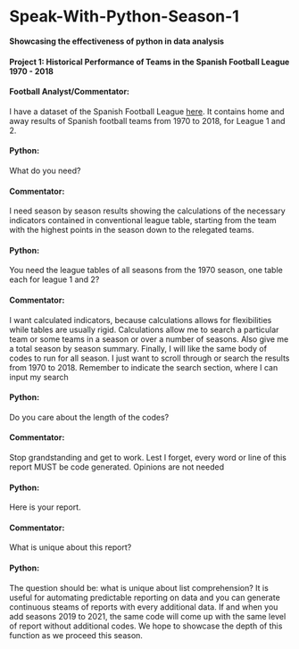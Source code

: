 # Speak-With-Python-Season-1
**Showcasing the effectiveness of python in data analysis**
#### Project 1: Historical Performance of Teams in the Spanish Football League 1970 - 2018
#### Football Analyst/Commentator: 
I have a dataset of the Spanish Football League [here](https://www.kaggle.com/ricardomoya/football-matches-of-spanish-league). It contains home and away results of Spanish football teams from 1970 to 2018, for League 1 and 2.
#### Python: 
What do you need?
#### Commentator: 
I need season by season results showing the calculations of the necessary indicators contained in conventional league table, starting from the team with the highest points in the season down to the relegated teams.
#### Python: 
You need the league tables of all seasons from the 1970 season, one table each for league 1 and 2?
#### Commentator:
I want calculated indicators, because calculations allows for flexibilities while tables are usually rigid. Calculations allow me to search a particular team or some teams in a season or over a number of seasons. Also give me a total season by season summary. Finally, I will like the same body of codes to run for all season. I just want to scroll through or search the results from 1970 to 2018. Remember to indicate the search section, where I can input my search
#### Python: 
Do you care about the length of the codes?
#### Commentator: 
Stop grandstanding and get to work. Lest I forget, every word or line of this report MUST be code generated. Opinions are not needed
#### Python:
Here is your report.
#### Commentator:
What is unique about this report?
#### Python:
The question should be: what is unique about list comprehension?  It is useful for automating predictable reporting on data and you can generate continuous steams of reports with every additional data. If and when you add seasons 2019 to 2021, the same code will come up with the same level of report without additional codes. We hope to showcase the depth of this function as we proceed this season. 
